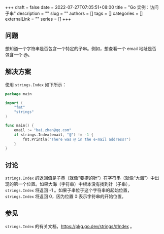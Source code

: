 +++ 
draft = false
date = 2022-07-27T07:05:51+08:00
title = "Go 实例：访问子串"
description = ""
slug = ""
authors = []
tags = []
categories = []
externalLink = ""
series = []
+++

## 问题

想知道一个字符串是否包含一个特定的子串。例如，想查看一个 email 地址是否包含一个 @。

## 解决方案

使用 `strings.Index` 如下所示：

```go
package main

import (
	"fmt"
	"strings"
)

func main() {
	email := "bai.zhan@qq.com"
	if strings.Index(email, "@") != -1 {
		fmt.Println("There was @ in the e-mail address!")
	}
}
```

## 讨论

`strings.Index` 的返回值是子串（就像“要捞的针”）在字符串（就像“大海”）中出现的第一个位置。如果大海（字符串）中根本没有找到针（子串），`strings.Index` 将返回 -1 。如果子串位于这个字符串的起始位置，`strings.Index` 将返回 0，因为位置 0 表示字符串的开始位置。

## 参见

`strings.Index` 的有关文档，https://pkg.go.dev/strings/#Index 。